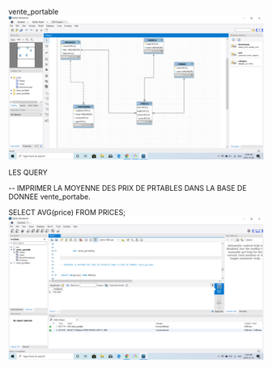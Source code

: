 vente_portable
![](images/bd2.png)

LES QUERY

-- IMPRIMER LA MOYENNE DES PRIX DE PRTABLES DANS LA BASE DE DONNEE vente_portabe.

  SELECT AVG(price) FROM PRICES;
    ![images](https://github.com/CollegeBoreal/INF1006-202-19A-01/blob/master/Q.Query/300111766/images/LA%20MOYENNE%20DES%20PRIX%20(2).png)
    ![]()
    ![]()
    ![]()
    ![]()
    ![]()




